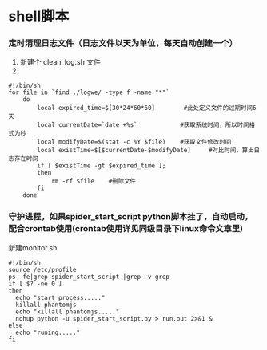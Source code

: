 # shell脚本
### 定时清理日志文件（日志文件以天为单位，每天自动创建一个）
1. 新建个 clean_log.sh 文件
2.
```
#!/bin/sh
for file in `find ./logwe/ -type f -name "*"`
    do
        local expired_time=$[30*24*60*60]        #此处定义文件的过期时间6天
        local currentDate=`date +%s`            #获取系统时间，所以时间格式为秒
        local modifyDate=$(stat -c %Y $file)    #获取文件修改时间
        local existTime=$[$currentDate-$modifyDate]     #对比时间，算出日志存在时间
        if [ $existTime -gt $expired_time ];
        then
            rm -rf $file    #删除文件
        fi
    done
```

### 守护进程，如果spider_start_script python脚本挂了，自动启动，配合crontab使用(crontab使用详见同级目录下linux命令文章里)
新建monitor.sh
```
#!/bin/sh
source /etc/profile
ps -fe|grep spider_start_script |grep -v grep
if [ $? -ne 0 ]
then
  echo "start process....."
  killall phantomjs
  echo "killall phantomjs....."
  nohup python -u spider_start_script.py > run.out 2>&1 &
else
  echo "runing....."
fi
```